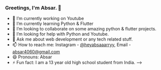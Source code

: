 ### Greetings, I'm Absar. 👋

- 🔭 I’m currently working on Youtube
- 🌱 I’m currently learning Python & Flutter
- 👯 I’m looking to collaborate on some amazing python & flutter projects.
- 🤔 I’m looking for help with Python and Youtube.
- 💬 Ask me about web development or any tech related stuff.
- 📫 How to reach me: Instagram - [@heyabsaaarryy](https://www.instagram.com/heyabsaaarryy/), Email - absar4060@gmail.com
- 😄 Pronouns: Absar
- ⚡ Fun fact: I am a 13 year old high school student from India.
-->
